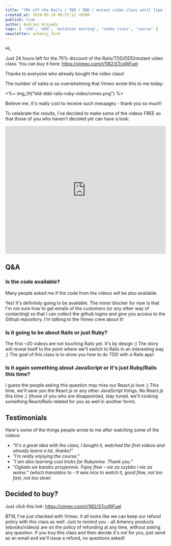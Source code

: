 ```yaml
---
title: "70% off the Rails / TDD / DDD / mutant video class until 11pm 19.05.2016 CEST"
created_at: 2016-05-19 09:57:12 +0200
publish: true
author: Andrzej Krzywda
tags: [ 'tdd', 'ddd', 'mutation testing', 'video class', 'course' ]
newsletter: arkency_form
---
```


Hi,

Just 24 hours left for the 70% discount of the Rails/TDD/DDD/mutant video class. You can buy it here:
https://vimeo.com/r/1I82/STcxRjFuel

Thanks to everyone who already bought the video class! 

The number of sales is so overwhelming that Vimeo wrote this to me today:

<!-- more -->

<%= img_fit("tdd-ddd-rails-ruby-video/vimeo.png") %>

Believe me, it's really cool to receive such messages - thank you so much!

To celebrate the results, I've decided to make some of the videos FREE so that those of you who haven't decided yet can have a look:

<iframe style="width:100%; height: 400px;" src="https://www.youtube.com/embed/MEpD7ZQwpCw?rel=0&amp;showinfo=0" frameborder="0" allowfullscreen></iframe>


## Q&A

### Is the code available?

Many people asked me if the code from the videos will be also available. 

Yes! It's definitely going to be available. The minor blocker for now is that I'm not sure how to get emails of the customers (or any other way of contacting) so that I can collect the github logins and give you access to the Github repository. I'm talking to the Vimeo crew about it!

### Is it going to be about Rails or just Ruby?

The first ~20 videos are not touching Rails yet. It's by design ;) The story will reveal itself to the point where we'll switch to Rails in an interesting way ;) The goal of this class is to show you how to do TDD with a Rails app!

### Is it again something about JavaScript or it's just Ruby/Rails this time?

I guess the people asking this question may miss our React.js love ;) 
This time, we'll save you the React.js or any other JavaScript things. No React.js this time ;)
(those of you who are disappointed, stay tuned, we'll cooking something React/Rails related for you as well in another form).

## Testimonials

Here's some of the things people wrote to me after watching some of the videos:

* _"It's a great idea with the class, I bought it, watched the first videos and already learnt a lot, thanks!"_
* _"I´m really enjoying the course."_
* _"I am also learning cool tricks for Rubymine. Thank you."_
* _"Oglada sie bardzo przyjemnie. Fajny flow - nie za szybko i nie za wolno." (which translates to - It was nice to watch it, good flow, not too fast, not too slow)_

## Decided to buy?

Just click this link: https://vimeo.com/r/1I82/STcxRjFuel

BTW, I've just checked with Vimeo. It all looks like we can keep our refund policy with this class as well.
Just to remind you - all Arkency products (ebooks/videos) are on the policy of refunding at any time, without asking any question. If you buy this class and then decide it's not for you, just send as an email and we'll issue a refund, no questions asked!
